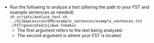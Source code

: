 - Run the following to analyze a text (altering the path to your FST and example sentences as needed):  
`sh scripts/analyze_text.sh ../OjibweLexicon/OPD/example_sentences/example_sentences.txt ./FST/generated/ojibwe.fomabin`
    - The first argument refers to the text being analyzed.
    - The second argument is where your FST is located.